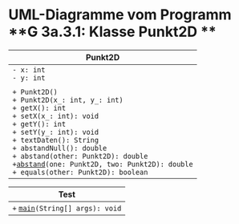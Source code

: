 # UML-Diagramme vom Programm **G 3a.3.1: Klasse Punkt2D **

| Punkt2D                                                      |
| ------------------------------------------------------------ |
| `- x: int`<br />`- y: int`                                   |
|                                                              |
| `+ Punkt2D()`<br />`+ Punkt2D(x_: int, y_: int)`<br />`+ getX(): int`<br />`+ setX(x_: int): void`<br />`+ getY(): int`<br />`+ setY(y_: int): void`<br />`+ textDaten(): String`<br />`+ abstandNull(): double`<br />`+ abstand(other: Punkt2D): double`<br />`+`<u>`abstand`</u>`(one: Punkt2D, two: Punkt2D): double`<br />`+ equals(other: Punkt2D): boolean` |

| Test                                     |
| ---------------------------------------- |
| `+` <u>`main`</u>`(String[] args): void` |

